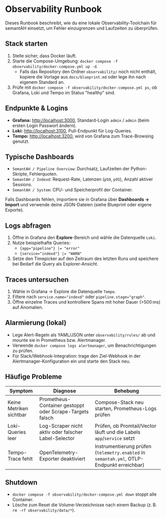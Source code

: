 # Observability Runbook

Dieses Runbook beschreibt, wie du eine lokale Observability-Toolchain für semantAH einsetzt, um Fehler einzugrenzen und Laufzeiten zu überprüfen.

## Stack starten
1. Stelle sicher, dass Docker läuft.
2. Starte die Compose-Umgebung: `docker compose -f observability/docker-compose.yml up -d`.
   - Falls das Repository den Ordner `observability/` noch nicht enthält, kopiere die Vorlage aus `docs/blueprint.md` oder lege ihn nach eigenem Standard an.
3. Prüfe mit `docker compose -f observability/docker-compose.yml ps`, ob Grafana, Loki und Tempo im Status "healthy" sind.

## Endpunkte & Logins
- **Grafana:** [http://localhost:3000](http://localhost:3000), Standard-Login `admin` / `admin` (beim ersten Login Passwort ändern).
- **Loki:** [http://localhost:3100](http://localhost:3100), Pull-Endpunkt für Log-Queries.
- **Tempo:** [http://localhost:3200](http://localhost:3200), wird von Grafana zum Trace-Browsing genutzt.

## Typische Dashboards
- `SemantAH / Pipeline Overview`: Durchsatz, Laufzeiten der Python-Skripte, Fehlerquoten.
- `SemantAH / Indexd`: Request-Rate, Latenzen (`p50`, `p95`), Anzahl aktiver Sessions.
- `SemantAH / System`: CPU- und Speicherprofil der Container.

Falls Dashboards fehlen, importiere sie in Grafana über **Dashboards → Import** und verwende deine JSON-Dateien (siehe Blueprint oder eigene Exporte).

## Logs abfragen
1. Öffne in Grafana den **Explore**-Bereich und wähle die Datenquelle `Loki`.
2. Nutze beispielhafte Queries:
   - `{app="pipeline"} |= "error"`
   - `{service="indexd"} |= "WARN"`
3. Setze den Timepicker auf den Zeitraum des letzten Runs und speichere bei Bedarf die Query als Explorer-Ansicht.

## Traces untersuchen
1. Wähle in Grafana → Explore die Datenquelle `Tempo`.
2. Filtere nach `service.name="indexd"` oder `pipeline.stage="graph"`.
3. Öffne einzelne Traces und kontrolliere Spans mit hoher Dauer (>500 ms) auf Anomalien.

## Alarmierung (lokal)
- Lege Alert-Regeln als YAML/JSON unter `observability/rules/` ab und mounte sie in Prometheus bzw. Alertmanager.
- Verwende `docker compose logs alertmanager`, um Benachrichtigungen zu prüfen.
- Für Slack/Webhook-Integration: trage den Ziel-Webhook in der Alertmanager-Konfiguration ein und starte den Stack neu.

## Häufige Probleme
| Symptom | Diagnose | Behebung |
| --- | --- | --- |
| Keine Metriken sichtbar | Prometheus-Container gestoppt oder Scrape-Targets falsch | Compose-Stack neu starten, Prometheus-Logs prüfen |
| Loki-Queries leer | Log-Scraper nicht aktiv oder falscher Label-Selector | Prüfen, ob Promtail/Vector läuft und die Labels `app`/`service` setzt |
| Tempo-Trace fehlt | OpenTelemetry-Exporter deaktiviert | Instrumentierung prüfen (`telemetry.enabled` in `semantah.yml`, OTLP-Endpunkt erreichbar) |

## Shutdown
- `docker compose -f observability/docker-compose.yml down` stoppt alle Container.
- Lösche zum Reset die Volume-Verzeichnisse nach einem Backup (z. B. `rm -rf observability/data/*`).
